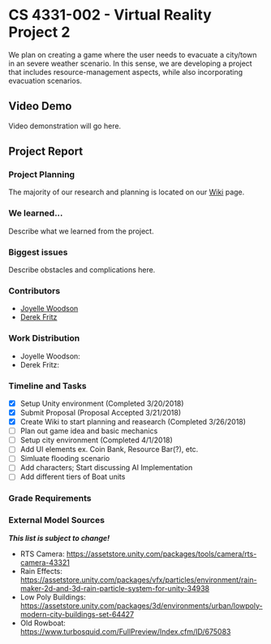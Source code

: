 # CS 4331-002 - Virtual Reality Project 2

We plan on creating a game where the user needs to evacuate a city/town in an severe weather scenario. In this sense, we are developing a project that includes resource-management aspects, while also incorporating evacuation scenarios.
 
## Video Demo
Video demonstration will go here.

## Project Report

### Project Planning
The majority of our research and planning is located on our [Wiki](https://github.com/joyellealina/VRGame/wiki/VR-Evacuation-Game---Home) page.

### We learned...
Describe what we learned from the project.

### Biggest issues
Describe obstacles and complications here.
  
### Contributors
  - [Joyelle Woodson](https://github.com/joyellealina)
  - [Derek Fritz](https://github.com/defritz)

### Work Distribution
  - Joyelle Woodson:
  - Derek Fritz:
  
### Timeline and Tasks
- [x] Setup Unity environment (Completed 3/20/2018)
- [x] Submit Proposal (Proposal Accepted 3/21/2018)
- [x] Create Wiki to start planning and reasearch (Completed 3/26/2018)
- [ ] Plan out game idea and basic mechanics
- [ ] Setup city environment (Completed 4/1/2018)
- [ ] Add UI elements ex. Coin Bank, Resource Bar(?), etc.
- [ ] Simluate flooding scenario
- [ ] Add characters; Start discussing AI Implementation
- [ ] Add different tiers of Boat units
  
 ### Grade Requirements
 
 ### External Model Sources
 ***This list is subject to change!***
- RTS Camera: https://assetstore.unity.com/packages/tools/camera/rts-camera-43321
- Rain Effects: https://assetstore.unity.com/packages/vfx/particles/environment/rain-maker-2d-and-3d-rain-particle-system-for-unity-34938
- Low Poly Buildings: https://assetstore.unity.com/packages/3d/environments/urban/lowpoly-modern-city-buildings-set-64427
- Old Rowboat: https://www.turbosquid.com/FullPreview/Index.cfm/ID/675083
